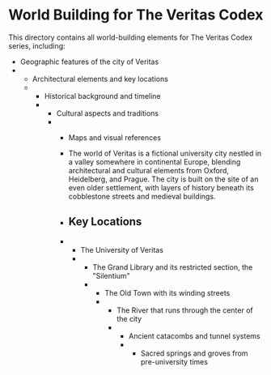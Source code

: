 # World Building for The Veritas Codex

This directory contains all world-building elements for The Veritas Codex series, including:

- Geographic features of the city of Veritas
- - Architectural elements and key locations
  - - Historical background and timeline
    - - Cultural aspects and traditions
      - - Maps and visual references
       
        - The world of Veritas is a fictional university city nestled in a valley somewhere in continental Europe, blending architectural and cultural elements from Oxford, Heidelberg, and Prague. The city is built on the site of an even older settlement, with layers of history beneath its cobblestone streets and medieval buildings.
       
        - ## Key Locations
       
        - - The University of Veritas
          - - The Grand Library and its restricted section, the "Silentium"
            - - The Old Town with its winding streets
              - - The River that runs through the center of the city
                - - Ancient catacombs and tunnel systems
                  - - Sacred springs and groves from pre-university times
